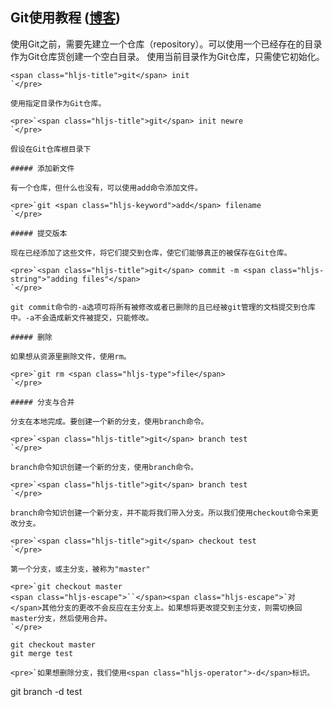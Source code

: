## Git使用教程   ([博客](http://blog.sina.com.cn/u/5882071529))

使用Git之前，需要先建立一个仓库（repository）。可以使用一个已经存在的目录作为Git仓库货创建一个空白目录。
使用当前目录作为Git仓库，只需使它初始化。

    <span class="hljs-title">git</span> init
    `</pre>

    使用指定目录作为Git仓库。

    <pre>`<span class="hljs-title">git</span> init newre
    `</pre>

    假设在Git仓库根目录下

    ##### 添加新文件

    有一个仓库，但什么也没有，可以使用add命令添加文件。

    <pre>`git <span class="hljs-keyword">add</span> filename
    `</pre>

    ##### 提交版本

    现在已经添加了这些文件，将它们提交到仓库，使它们能够真正的被保存在Git仓库。

    <pre>`<span class="hljs-title">git</span> commit -m <span class="hljs-string">"adding files"</span>
    `</pre>

    git commit命令的-a选项可将所有被修改或者已删除的且已经被git管理的文档提交到仓库中。-a不会造成新文件被提交，只能修改。

    ##### 删除

    如果想从资源里删除文件，使用rm。

    <pre>`git rm <span class="hljs-type">file</span>
    `</pre>

    ##### 分支与合并

    分支在本地完成。要创建一个新的分支，使用branch命令。

    <pre>`<span class="hljs-title">git</span> branch test
    `</pre>

    branch命令知识创建一个新的分支，使用branch命令。

    <pre>`<span class="hljs-title">git</span> branch test
    `</pre>

    branch命令知识创建一个新分支，并不能将我们带入分支。所以我们使用checkout命令来更改分支。

    <pre>`<span class="hljs-title">git</span> checkout test
    `</pre>

    第一个分支，或主分支，被称为"master"

    <pre>`git checkout master
    <span class="hljs-escape">``</span><span class="hljs-escape">`对</span>其他分支的更改不会反应在主分支上。如果想将更改提交到主分支，则需切换回master分支，然后使用合并。
    `</pre>

    git checkout master
    git merge test

    <pre>`如果想删除分支，我们使用<span class="hljs-operator">-d</span>标识。

git branch -d test
```